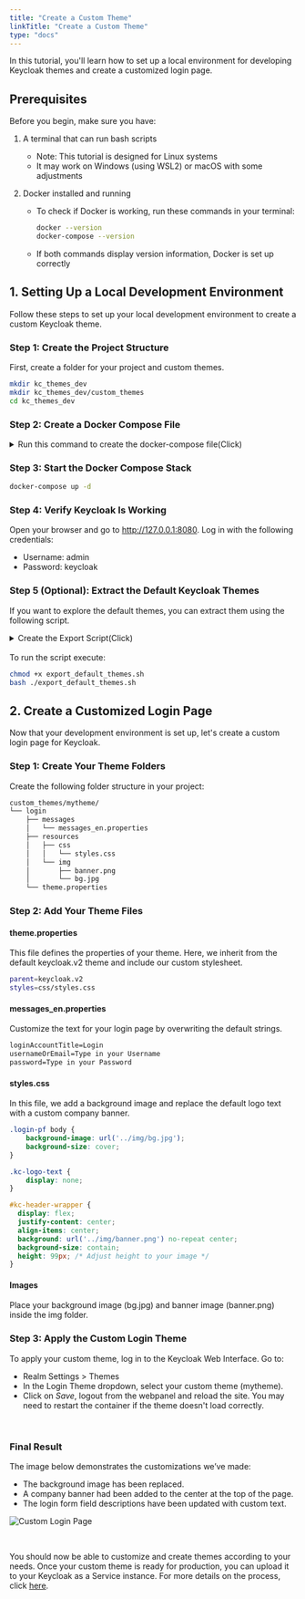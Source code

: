 ```yaml
---
title: "Create a Custom Theme"
linkTitle: "Create a Custom Theme"
type: "docs"
---
```


In this tutorial, you'll learn how to set up a local environment for developing Keycloak themes and create a customized login page.

## Prerequisites

Before you begin, make sure you have:

1. A terminal that can run bash scripts
   - Note: This tutorial is designed for Linux systems
   - It may work on Windows (using WSL2) or macOS with some adjustments

2. Docker installed and running
   - To check if Docker is working, run these commands in your terminal:

     ```bash
     docker --version
     docker-compose --version
     ```

   - If both commands display version information, Docker is set up correctly

## 1. Setting Up a Local Development Environment

Follow these steps to set up your local development environment to create a custom Keycloak theme.

### Step 1: Create the Project Structure

First, create a folder for your project and custom themes.

```bash
mkdir kc_themes_dev
mkdir kc_themes_dev/custom_themes
cd kc_themes_dev
```

### Step 2: Create a Docker Compose File

<details> <summary>Run this command to create the docker-compose file(Click)</summary>

```bash
cat <<EOF > docker-compose.yml
version: "3"

volumes:
postgres_data:
  driver: local

services:
postgres:
  image: postgres
  volumes:
    - postgres_data:/var/lib/postgresql/data
  environment:
    POSTGRES_DB: keycloak
    POSTGRES_USER: keycloak
    POSTGRES_PASSWORD: password

keycloak:
  image: quay.io/keycloak/keycloak:25.0 # Change the version if needed
  command: ["start-dev", "--import-realm"]
  restart: unless-stopped
  volumes:
    - ./custom_themes:/opt/keycloak/themes
  environment:
    KC_DB: postgres
    KC_DB_USERNAME: keycloak
    KC_DB_PASSWORD: password
    KC_DB_URL: "jdbc:postgresql://postgres:5432/keycloak"
    KC_METRICS_ENABLED: "true"
    KC_LOG_LEVEL: INFO
    KC_REALM_NAME: keycloak
    KEYCLOAK_ADMIN: admin
    KEYCLOAK_ADMIN_PASSWORD: keycloak
  ports:
    - 8443:8443
    - 8080:8080
  depends_on:
    - postgres
EOF
```

</details>

### Step 3: Start the Docker Compose Stack

```bash
docker-compose up -d
```

### Step 4: Verify Keycloak Is Working

Open your browser and go to http://127.0.0.1:8080. Log in with the following credentials:

- Username: admin
- Password: keycloak

### Step 5 (Optional): Extract the Default Keycloak Themes

If you want to explore the default themes, you can extract them using the following script.

<details> <summary>Create the Export Script(Click)</summary>

```bash
cat <<'EOF' > export_default_themes.sh
#!/bin/bash

# Set destination directory for the default themes
DEST_DIR="./kc_default_themes"

# Create directory for default themes
mkdir -p $DEST_DIR

# Get Container ID of the running Keycloak instance
CONTAINER_ID=$(docker ps | grep quay.io/keycloak/keycloak | awk '{print $1}')

# Get Keycloak themes JAR filename
JAR_FILE=$(docker exec ${CONTAINER_ID} sh -c "ls /opt/keycloak/lib/lib/main/ | grep 'keycloak-themes-.*.jar'")

# Fail if no themes JAR file is found
if [ -z "$JAR_FILE" ]; then
echo "Error: Couldn't find Keycloak themes JAR file."
exit 1
fi

# Copy the default themes JAR file from the container
docker cp ${CONTAINER_ID}:/opt/keycloak/lib/lib/main/${JAR_FILE} $DEST_DIR

# Extract the JAR file
echo "Extracting the JAR file..."
unzip -q "${DEST_DIR}/${JAR_FILE}" -d "${DEST_DIR}"

# Remove the JAR file after extraction if successful
if [ $? -eq 0 ]; then
echo "Extraction successful!"
rm -f "${DEST_DIR}/${JAR_FILE}"
else
echo "Error: Failed to extract the JAR file."
exit 1
fi

echo "Default themes have been successfully extracted to ${DEST_DIR}."
EOF
```

</details>
</br>
To run the script execute:

```bash
chmod +x export_default_themes.sh
bash ./export_default_themes.sh
```

## 2. Create a Customized Login Page

Now that your development environment is set up, let's create a custom login page for Keycloak.

### Step 1: Create Your Theme Folders

Create the following folder structure in your project:

```bash
custom_themes/mytheme/
└── login
    ├── messages
    │   └── messages_en.properties
    ├── resources
    │   ├── css
    │   │   └── styles.css
    │   └── img
    │       ├── banner.png
    │       └── bg.jpg
    └── theme.properties
```

### Step 2: Add Your Theme Files

#### theme.properties

This file defines the properties of your theme. Here, we inherit from the default keycloak.v2 theme and include our custom stylesheet.

```bash
parent=keycloak.v2
styles=css/styles.css
```

#### messages_en.properties

Customize the text for your login page by overwriting the default strings.

```css
loginAccountTitle=Login
usernameOrEmail=Type in your Username
password=Type in your Password
```

#### styles.css

In this file, we add a background image and replace the default logo text with a custom company banner.

```css
.login-pf body {
    background-image: url('../img/bg.jpg');
    background-size: cover;
}

.kc-logo-text {
    display: none;
}

#kc-header-wrapper {
  display: flex;
  justify-content: center;
  align-items: center;
  background: url('../img/banner.png') no-repeat center;
  background-size: contain;
  height: 99px; /* Adjust height to your image */
}
```

#### Images

Place your background image (bg.jpg) and banner image (banner.png) inside the img folder. 

### Step 3:  Apply the Custom Login Theme

To apply your custom theme, log in to the Keycloak Web Interface. Go to:

- Realm Settings > Themes
- In the Login Theme dropdown, select your custom theme (mytheme).
- Click on *Save*, logout from the webpanel and reload the site. You may need to restart the container if the theme doesn't load correctly.

</br>

### Final Result

The image below demonstrates the customizations we’ve made:

- The background image has been replaced.
- A company banner had been added to the center at the top of the page.
- The login form field descriptions have been updated with custom text.

![Custom Login Page](/images/content/04-msl/en/iam_keycloak/themes/3-result.png)

</br>

You should now be able to customize and create themes according to your needs. Once your custom theme is ready for production, you can upload it to your Keycloak as a Service instance. For more details on the process, click [here](../documentation/themes/).
